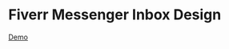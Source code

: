 # Fiverr Messenger Inbox Design
<a href="https://saifur-rahman-hasan.github.io/fiverr-messenger">Demo</a>